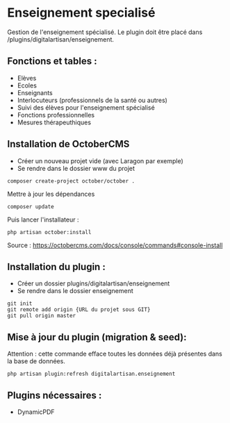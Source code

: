 # Enseignement specialisé

Gestion de l'enseignement spécialisé. Le plugin doit être placé dans /plugins/digitalartisan/enseignement.

## Fonctions et tables :

- Elèves
- Ecoles
- Enseignants
- Interlocuteurs (professionnels de la santé ou autres)
- Suivi des élèves pour l'enseignement spécialisé
- Fonctions professionnelles
- Mesures thérapeuthiques

## Installation de OctoberCMS

- Créer un nouveau projet vide (avec Laragon par exemple)
- Se rendre dans le dossier www du projet

```shell
composer create-project october/october .
```

Mettre à jour les dépendances

```shell
composer update
```

Puis lancer l'installateur :

```shell
php artisan october:install
```

Source : https://octobercms.com/docs/console/commands#console-install

## Installation du plugin :

- Créer un dossier plugins/digitalartisan/enseignement
- Se rendre dans le dossier enseignement

```shell
git init
git remote add origin {URL du projet sous GIT}
git pull origin master
```

## Mise à jour du plugin (migration & seed):

Attention : cette commande efface toutes les données déjà présentes dans la base de données.

```shell
php artisan plugin:refresh digitalartisan.enseignement
```

## Plugins nécessaires :

- DynamicPDF
